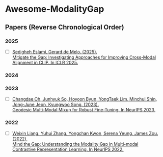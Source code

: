 # Awesome-ModalityGap


## Papers (Reverse Chronological Order)

### 2025
- [ ] [Sedigheh Eslami, Gerard de Melo. (2025). \
Mitigate the Gap: Investigating Approaches for Improving Cross-Modal Alignment in CLIP. In ICLR 2025.](https://arxiv.org/abs/2406.17639)

### 2024


### 2023
- [ ] [Changdae Oh, Junhyuk So, Hoyoon Byun, YongTaek Lim, Minchul Shin, Jong-June Jeon, Kyungwoo Song. (2023). \
Geodesic Multi-Modal Mixup for Robust Fine-Tuning. In NeurIPS 2023.](https://arxiv.org/abs/2203.03897)


### 2022

- [ ] [Weixin Liang, Yuhui Zhang, Yongchan Kwon, Serena Yeung, James Zou. (2022). \
Mind the Gap: Understanding the Modality Gap in Multi-modal Contrastive Representation Learning. In NeurIPS 2022.](https://arxiv.org/abs/2203.02053)

